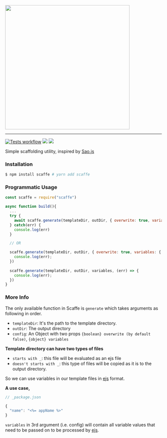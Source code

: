 <img src="https://raw.githubusercontent.com/sinix-dev/scaffe.js/feat/release-changes/.github/assets/scaffe-logo.png" width="400">
<hr>

[![Tests workflow](https://github.com/sinix-dev/scaffe.js/actions/workflows/test.js.yml/badge.svg)](https://github.com/sinix-dev/scaffe.js/actions/workflows/test.js.yml)
[![](https://img.shields.io/npm/v/scaffe.svg)](https://www.npmjs.com/package/scaffe)
[![](https://img.shields.io/npm/l/scaffe)](https://github.com/sinix-dev/scaffe.js/blob/master/LICENSE)

Simple scaffolding utility, inspired by [Sao.js](https://github.com/saojs/sao)

### Installation

```bash
$ npm install scaffe # yarn add scaffe
```

### Programmatic Usage

```js
const scaffe = require("scaffe")

async function build(){
  ...
  try {
    await scaffe.generate(templateDir, outDir, { overwrite: true, variables: { name: "app" } });
  } catch(err) {
    console.log(err)
  }

  // OR

  scaffe.generate(templateDir, outDir, { overwrite: true, variables: { name: "app" }).catch((err) => {
    console.log(err);
  })
  
  scaffe.generate(templateDir, outDir, variables, (err) => {
    console.log(err);
  })
}
```

### More Info

The only available function in Scaffe is `generate` which takes arguments as
following in order.

- `templateDir`: It's the path to the template directory. <br>
- `outDir`: The output directory <br>
- `config`: An Object with two props `{boolean} overwrite (by default false)`, `{object} variables` <br>

**Template directory can have two types of files** <br>
- `starts with _`: this file will be evaluated as an ejs file <br>
- `doesn't starts with _`: this type of files will be copied as it is to the output directory.

So we can use variables in our template files in [ejs](https://ejs.co/) format.

**A use case,**

```javascript
// _package.json

{
  "name": "<%= appName %>"
}
```

`variables` in 3rd argument (i.e. config) will contain all variable values that
need to be passed on to be processed by [ejs](https://ejs.co/).
